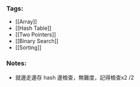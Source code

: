 ### Tags:
- [[Array]]
- [[Hash Table]]
- [[Two Pointers]]
- [[Binary Search]]
- [[Sorting]]
### Notes:
- 就邊走邊存 hash 邊檢查，無難度，記得檢查x2 /2